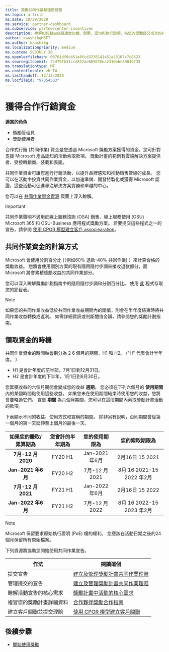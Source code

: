 ```yaml
---
title: 獎勵共同作業和理賠總覽
ms.topic: article
ms.date: 10/29/2020
ms.service: partner-dashboard
ms.subservice: partnercenter-incentives
description: 瞭解如何藉由組織適當的檔、發票、語句和執行證明，為您的獎勵提交成功的共同作業索賠。
author: kaushikgMSFT
ms.author: kaushikg
ms.localizationpriority: medium
ms.custom: SEOJULY.20
ms.openlocfilehash: 00761df0cb51e8fcd3238141a51a53107c7c8523
ms.sourcegitcommit: 22d79fb31cce852ae809078ea2310ebc80030739
ms.translationtype: MT
ms.contentlocale: zh-TW
ms.lasthandoff: 12/12/2020
ms.locfileid: "97354503"
---
```

# <a name="earn-cooperative-marketing-funds"></a>獲得合作行銷資金

**適當的角色**

- 獎勵管理員
- 獎勵使用者

合作式行銷 (共同作業) 資金是您透過 Microsoft 獎勵方案獲得的資金，您可針對支援 Microsoft 產品認知的活動索取款項。 獎勵計畫的範例有雲端解決方案提供者、受控轉銷商、裝載和表面。

共同作業資金可讓您進行行銷活動，以提升品牌感知和推動銷售管線的成長。 您可以在活動中投資共同作業資金，以加速準備、開發特製化或獲得 Microsoft 認證，這些活動可促進專注解決方案實務和卓越的中心。

您可以在 [共同作業資金資源](https://partner.microsoft.com/asset/collection/co-op-funds-resources#/) 頁面上深入瞭解。

>[!Important]
>共同作業聲明不適用於線上服務諮詢 (OSA) 銷售、線上服務使用 (OSU) Microsoft 365 和 OSU-Business 應用程式獎勵方案。 若要提交這些程式之一的宣告，請參閱 [使用 CPOR 模型建立客戶 associearation](submit-osa-claim.md)。

## <a name="how-co-op-funds-are-calculated"></a>共同作業資金的計算方式

Microsoft 會使用分割百分比 (（例如60% 退款-40% 共同作業) ）來計算合格的獎勵收益。 您將會使用個別方案的現有隨用隨付步調來接收退款部分，而 Microsoft 將會累積獎勵收益的共同作業部分。

您可以深入瞭解獎勵計劃指南中的隨用隨付步調和分割百分比。 使用 [此](incentives-determined-your-program-eligibility.md) 程式存取您的節目表。

>[!NOTE]
>如果您的共同作業收益低於共同作業收益期間內的閾值，則會在半年度結束時將共同作業收益轉換成返利。 如需詳細資訊或判斷閾值金額，請參閱您的獎勵計劃指南。

## <a name="when-to-claim-your-funds"></a>領取資金的時機

共同作業資金的時間軸會劃分為 2 6 個月的期間、H1 和 H2。  ("H" 代表會計半年度。 ) 

- H1 是會計年度的前半部，7月1日到12月31日。
- H2 是會計年度的下半年，1月1日到6月30日。

您累積收益的六個月期間會變成您的收益 **週期**。 您必須在下列六個月的 **使用期間** 內的某個時間點使用這些收益。 如果您未在使用期間結束時使用您的收益，您將會要略過它們。 宣告 **期間** 為六個月期間，您可以在這段期間內索取獎勵計畫活動的款項。

下表顯示不同的收益、使用方式和宣稱的期間。 除非另有說明，否則期間會從第一個月的第一天延伸至上個月的最後一天。

|  如果您的賺取/累算期為  |您會計的半年期為  |  您的使用期限為  |  您的索取期限為  |
| :-----------: | :-----------: | :-----------: | :-----------: |
|**7月-12 月2020**| FY20 H1  |  Jan-2021 年6月  |  2月16日 15 2021  |
|**Jan-2021 年6月** |  FY20 H2  |  7月-12 月2021  |  8月 16 2021-15 2022 年2月  |
|**7月-12 月2021**|  FY21 H1  |  Jan-2022 年6月  |  2月16日 15 2022  |
|**Jan-2022 年6月** |  FY21 H2  |  7月-12 月2022  |  8月 16 2022-15 2023 年2月  |

>[!NOTE]
>Microsoft 保留要求原始執行證明 (PoE) 檔的權利。 您應該在活動日期之後的24個月保留所有原始檔案。

下列資源將協助您開始使用共同作業宣告。

| 作法 | 閱讀這個 |
| ------ | ----------- |
| 提交宣告 |  [建立及管理獎勵計畫共同作業理賠](create-incentives-claims.md)  |
| 管理提交的宣告 | [建立及管理獎勵計畫共同作業理賠](create-incentives-claims.md)    |
| 瞭解活動宣告的核心需求 | [獎勵計畫中活動的核心需求](core-requirements.md)   |
| 複習您的獎勵計畫詳細資料 | [合作夥伴獎勵合作指南](https://assetsprod.microsoft.com/co-op-guidebook.pdf)  |
| 建立客戶關聯並提交理賠 | [使用 CPOR 模型建立客戶關聯](submit-osa-claim.md)   |

## <a name="next-steps"></a>後續步驟

- [開始使用獎勵](incentives-get-started-intro.md)
